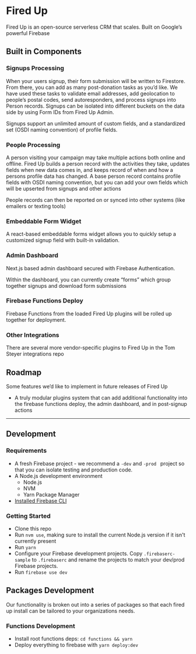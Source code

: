 # Fired Up

Fired Up is an open-source serverless CRM that scales. Built on Google’s powerful Firebase 

## Built in Components

### Signups Processing

When your users signup, their form submission will be written to Firestore. From there, you can add as many post-donation tasks as you’d like. We have used these tasks to validate email addresses, add geolocation to people’s postal codes, send autoresponders, and process signups into Person records. Signups can be isolated into different buckets on the data side by using Form IDs from Fired Up Admin.

Signups support an unlimited amount of custom fields, and a standardized set (OSDI naming convention) of profile fields.

### People Processing

A person visiting your campaign may take multiple actions both online and offline. Fired Up builds a person record with the activities they take, updates fields when new data comes in, and keeps record of when and how a persons profile data has changed. A base person record contains profile fields with OSDI naming convention, but you can add your own fields which will be upserted from signups and other actions

People records can then be reported on or synced into other systems (like emailers or texting tools)

### Embeddable Form Widget

A react-based embeddable forms widget allows you to quickly setup a customized signup field with built-in validation. 

### Admin Dashboard

Next.js based admin dashboard secured with Firebase Authentication. 

Within the dashboard, you can currently create “forms” which group together signups and download form submissions 

### Firebase Functions Deploy

Firebase Functions from the loaded Fired Up plugins will be rolled up together for deployment. 

### Other Integrations

There are several more vendor-specific plugins to Fired Up in the Tom Steyer integrations repo

## Roadmap

Some features we’d like to implement in future releases of Fired Up

* A truly modular plugins system that can add additional functionality into the firebase functions deploy, the admin dashboard, and in post-signup actions

- - - - -

## Development

### Requirements

* A fresh Firebase project - we recommend a `-dev` and `-prod ` project so that you can isolate testing and production code.
* A Node.js development environment 
  * Node.js
  * NVM
  * Yarn Package Manager
* [Installed Firebase CLI](https://firebase.google.com/docs/cli)

### Getting Started

* Clone this repo
* Run `nvm use`, making sure to install the current Node.js version if it isn't currently present
* Run `yarn`
* Configure your Firebase development projects. Copy `.firebaserc-sample` to `.firebaserc` and rename the projects to match your dev/prod Firebase projects.
* Run `firebase use dev`

## Packages Development

Our functionality is broken out into a series of packages so that each fired up install can be tailored to your organizations needs. 

### Functions Development

* Install root functions deps:
`cd functions && yarn`
* Deploy everything to firebase with `yarn deploy:dev`


